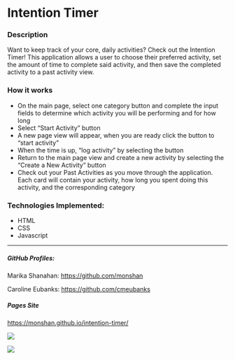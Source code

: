 # Intention Timer

### Description

Want to keep track of your core, daily activities? Check out the Intention Timer! This application allows a user to choose their preferred activity, set the amount of time to complete said activity, and then save the completed activity to a past activity view.

### How it works

- On the main page, select one category button and complete the input fields to determine which activity you will be performing and for how long
- Select “Start Activity” button
- A new page view will appear, when you are ready click the button to “start activity”
- When the time is up, “log activity” by selecting the button
- Return to the main page view and create a new activity by selecting the “Create a New Activity” button
- Check out your Past Activities as you move through the application. Each card will contain your activity, how long you spent doing this activity, and the corresponding category


### Technologies Implemented:

- HTML
- CSS 
- Javascript

*****************************************************************************

##### GitHub Profiles:

Marika Shanahan: https://github.com/monshan

Caroline Eubanks: https://github.com/cmeubanks  

##### Pages Site

https://monshan.github.io/intention-timer/

![](https://media.giphy.com/media/DCAz1HUkqKToe7xQkD/giphy.gif)

![](https://media.giphy.com/media/tge5HtHApvkXbvi7ry/giphy.gif)

